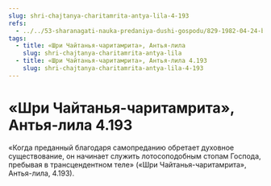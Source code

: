 ```yaml
---
slug: shri-chajtanya-charitamrita-antya-lila-4-193
refs:
  - ../../53-sharanagati-nauka-predaniya-dushi-gospodu/829-1982-04-24-b2-bhakti-i-sharanagati-daruyut-sokrovishhe-kotoroe-prevyshe-jogi-karmy-i-gyany.md
tags:
  - title: «Шри Чайтанья-чаритамрита», Антья-лила
    slug: shri-chajtanya-charitamrita-antya-lila
  - title: «Шри Чайтанья-чаритамрита», Антья-лила 4.193
    slug: shri-chajtanya-charitamrita-antya-lila-4-193
---
```


# «Шри Чайтанья-чаритамрита», Антья-лила 4.193

«Когда преданный благодаря самопреданию обретает духовное существование, он начинает служить лотосоподобным стопам Господа, пребывая в трансцендентном теле» («Шри Чайтанья-чаритамрита», Антья-лила, 4.193).

